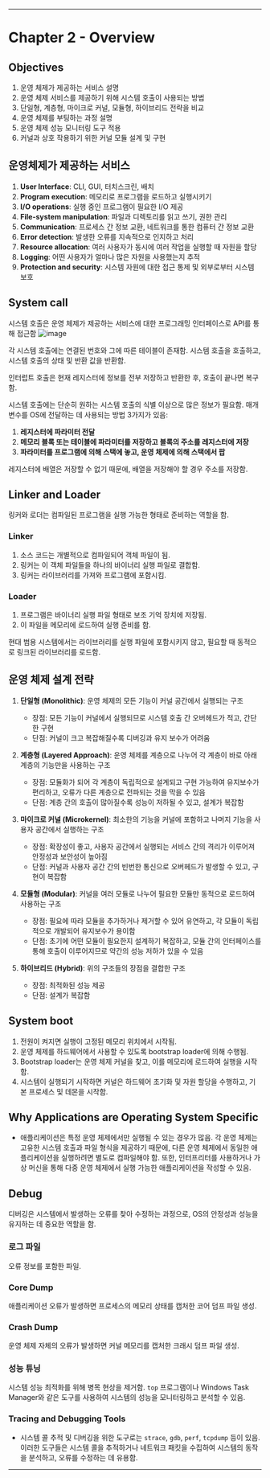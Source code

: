 
---

# Chapter 2 - Overview

## Objectives
1. 운영 체제가 제공하는 서비스 설명
2. 운영 체제 서비스를 제공하기 위해 시스템 호출이 사용되는 방법
3. 단일형, 계층형, 마이크로 커널, 모듈형, 하이브리드 전략을 비교
4. 운영 체제를 부팅하는 과정 설명
5. 운영 체제 성능 모니터링 도구 적용
6. 커널과 상호 작용하기 위한 커널 모듈 설계 및 구현

## 운영체제가 제공하는 서비스
1. **User Interface**: CLI, GUI, 터치스크린, 배치
2. **Program execution**: 메모리로 프로그램을 로드하고 실행시키기
3. **I/O operations**: 실행 중인 프로그램이 필요한 I/O 제공
4. **File-system manipulation**: 파일과 디렉토리를 읽고 쓰기, 권한 관리
5. **Communication**: 프로세스 간 정보 교환, 네트워크를 통한 컴퓨터 간 정보 교환
6. **Error detection**: 발생한 오류를 지속적으로 인지하고 처리
7. **Resource allocation**: 여러 사용자가 동시에 여러 작업을 실행할 때 자원을 할당
8. **Logging**: 어떤 사용자가 얼마나 많은 자원을 사용했는지 추적
9. **Protection and security**: 시스템 자원에 대한 접근 통제 및 외부로부터 시스템 보호

## System call
시스템 호출은 운영 체제가 제공하는 서비스에 대한 프로그래밍 인터페이스로 API를 통해 접근함
![image](https://github.com/purekm/Today-I-Learned/assets/90774046/36e2ff18-658c-4f8a-9771-bee5f3f44cc6)

각 시스템 호출에는 연결된 번호와 그에 따른 테이블이 존재함. 시스템 호출을 호출하고, 시스템 호출의 상태 및 반환 값을 반환함.

인터럽트 호출은 현재 레지스터에 정보를 전부 저장하고 반환한 후, 호출이 끝나면 복구함.

시스템 호출에는 단순히 원하는 시스템 호출의 식별 이상으로 많은 정보가 필요함. 매개변수를 OS에 전달하는 데 사용되는 방법 3가지가 있음:
1. **레지스터에 파라미터 전달**
2. **메모리 블록 또는 테이블에 파라미터를 저장하고 블록의 주소를 레지스터에 저장**
3. **파라미터를 프로그램에 의해 스택에 놓고, 운영 체제에 의해 스택에서 팝**

레지스터에 배열은 저장할 수 없기 때문에, 배열을 저장해야 할 경우 주소를 저장함.

## Linker and Loader
링커와 로더는 컴파일된 프로그램을 실행 가능한 형태로 준비하는 역할을 함.

### Linker
1. 소스 코드는 개별적으로 컴파일되어 객체 파일이 됨.
2. 링커는 이 객체 파일들을 하나의 바이너리 실행 파일로 결합함.
3. 링커는 라이브러리를 가져와 프로그램에 포함시킴.

### Loader
1. 프로그램은 바이너리 실행 파일 형태로 보조 기억 장치에 저장됨.
2. 이 파일을 메모리에 로드하여 실행 준비를 함.

현대 범용 시스템에서는 라이브러리를 실행 파일에 포함시키지 않고, 필요할 때 동적으로 링크된 라이브러리를 로드함.

## 운영 체제 설계 전략
1. **단일형 (Monolithic)**: 운영 체제의 모든 기능이 커널 공간에서 실행되는 구조
   - 장점: 모든 기능이 커널에서 실행되므로 시스템 호출 간 오버헤드가 적고, 간단한 구현
   - 단점: 커널이 크고 복잡해질수록 디버깅과 유지 보수가 어려움

2. **계층형 (Layered Approach)**: 운영 체제를 계층으로 나누어 각 계층이 바로 아래 계층의 기능만을 사용하는 구조
   - 장점: 모듈화가 되어 각 계층이 독립적으로 설계되고 구현 가능하여 유지보수가 편리하고, 오류가 다른 계층으로 전파되는 것을 막을 수 있음
   - 단점: 계층 간의 호출이 많아질수록 성능이 저하될 수 있고, 설계가 복잡함

3. **마이크로 커널 (Microkernel)**: 최소한의 기능을 커널에 포함하고 나머지 기능을 사용자 공간에서 실행하는 구조
   - 장점: 확장성이 좋고, 사용자 공간에서 실행되는 서비스 간의 격리가 이루어져 안정성과 보안성이 높아짐
   - 단점: 커널과 사용자 공간 간의 빈번한 통신으로 오버헤드가 발생할 수 있고, 구현이 복잡함

4. **모듈형 (Modular)**: 커널을 여러 모듈로 나누어 필요한 모듈만 동적으로 로드하여 사용하는 구조
   - 장점: 필요에 따라 모듈을 추가하거나 제거할 수 있어 유연하고, 각 모듈이 독립적으로 개발되어 유지보수가 용이함
   - 단점: 초기에 어떤 모듈이 필요한지 설계하기 복잡하고, 모듈 간의 인터페이스를 통해 호출이 이루어지므로 약간의 성능 저하가 있을 수 있음

5. **하이브리드 (Hybrid)**: 위의 구조들의 장점을 결합한 구조
   - 장점: 최적화된 성능 제공
   - 단점: 설계가 복잡함

## System boot
1. 전원이 켜지면 실행이 고정된 메모리 위치에서 시작됨.
2. 운영 체제를 하드웨어에서 사용할 수 있도록 bootstrap loader에 의해 수행됨.
3. Bootstrap loader는 운영 체제 커널을 찾고, 이를 메모리에 로드하여 실행을 시작함.
4. 시스템이 실행되기 시작하면 커널은 하드웨어 초기화 및 자원 할당을 수행하고, 기본 프로세스 및 데몬을 시작함.

## Why Applications are Operating System Specific
- 애플리케이션은 특정 운영 체제에서만 실행될 수 있는 경우가 많음. 각 운영 체제는 고유한 시스템 호출과 파일 형식을 제공하기 때문에, 다른 운영 체제에서 동일한 애플리케이션을 실행하려면 별도로 컴파일해야 함. 또한, 인터프리터를 사용하거나 가상 머신을 통해 다중 운영 체제에서 실행 가능한 애플리케이션을 작성할 수 있음.

## Debug
디버깅은 시스템에서 발생하는 오류를 찾아 수정하는 과정으로, OS의 안정성과 성능을 유지하는 데 중요한 역할을 함.

### 로그 파일
오류 정보를 포함한 파일.

### Core Dump
애플리케이션 오류가 발생하면 프로세스의 메모리 상태를 캡처한 코어 덤프 파일 생성.

### Crash Dump
운영 체제 자체의 오류가 발생하면 커널 메모리를 캡처한 크래시 덤프 파일 생성.

### 성능 튜닝
시스템 성능 최적화를 위해 병목 현상을 제거함. `top` 프로그램이나 Windows Task Manager와 같은 도구를 사용하여 시스템의 성능을 모니터링하고 분석할 수 있음.

### Tracing and Debugging Tools
- 시스템 콜 추적 및 디버깅을 위한 도구로는 `strace`, `gdb`, `perf`, `tcpdump` 등이 있음. 이러한 도구들은 시스템 콜을 추적하거나 네트워크 패킷을 수집하여 시스템의 동작을 분석하고, 오류를 수정하는 데 유용함.

---

